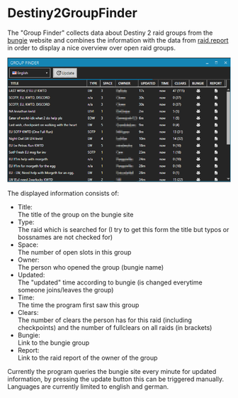 # Destiny2GroupFinder

The "Group Finder" collects data about Destiny 2 raid groups from the [bungie](https://www.bungie.net) website and combines the information with the data from [raid.report](https://raid.report) in order to display a nice overview over open raid groups.

![MainWindow](img/main.png)

The displayed information consists of:

- Title:  
  The title of the group on the bungie site
- Type:  
  The raid which is searched for (I try to get this form the title but typos or bossnames are not checked for)
- Space:  
  The number of open slots in this group 
- Owner:  
  The person who opened the group (bungie name)
- Updated:  
  The "updated" time according to bungie (is changed everytime someone joins/leaves the group)
- Time:  
  The time the program first saw this group
- Clears:  
  The number of clears the person has for this raid (including checkpoints) and the number of fullclears on all raids (in brackets)
- Bungie:  
  Link to the bungie group
- Report:  
  Link to the raid report of the owner of the group

Currently the program queries the bungie site every minute for updated information, by pressing the update button this can be triggered manually.  
Languages are currently limited to english and german.       
